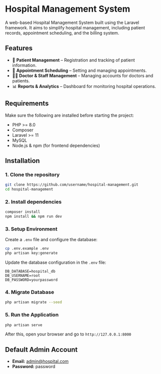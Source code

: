 # Hospital Management System

A web-based Hospital Management System built using the Laravel framework. It aims to simplify hospital management, including patient records, appointment scheduling, and the billing system.

## Features
- 🏥 **Patient Management** – Registration and tracking of patient information.
- 📅 **Appointment Scheduling** – Setting and managing appointments.
- 👩‍⚕️ **Doctor & Staff Management** – Managing accounts for doctors and patients.
- 📊 **Reports & Analytics** – Dashboard for monitoring hospital operations.

## Requirements
Make sure the following are installed before starting the project:

- PHP >= 8.0
- Composer
- Laravel >= 11
- MySQL
- Node.js & npm (for frontend dependencies)

## Installation

### 1. Clone the repository
```bash
git clone https://github.com/username/hospital-management.git
cd hospital-management
```

### 2. Install dependencies
```bash
composer install
npm install && npm run dev
```

### 3. Setup Environment
Create a `.env` file and configure the database:
```bash
cp .env.example .env
php artisan key:generate
```
Update the database configuration in the `.env` file:
```env
DB_DATABASE=hospital_db
DB_USERNAME=root
DB_PASSWORD=yourpassword
```

### 4. Migrate Database
```bash
php artisan migrate --seed
```

### 5. Run the Application
```bash
php artisan serve
```
After this, open your browser and go to `http://127.0.0.1:8000`

## Default Admin Account
- **Email:** admin@hospital.com
- **Password:** password
